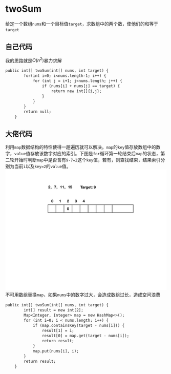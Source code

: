 # twoSum
给定一个数组`nums`和一个目标值`target`，求数组中的两个数，使他们的和等于`target`

## 自己代码
我的思路就是$O(n^2)$暴力求解
```
public int[] twoSum(int[] nums, int target) {
        for(int i=0; i<nums.length-1; i++) {
            for (int j = i+1; j<nums.length; j++) {
                if (nums[i] + nums[j] == target) {
                    return new int[]{i,j};
                }
            }
        }
        return null;
    }
```

## 大佬代码
利用`map`数据结构的特性使得一趟遍历就可以解决。`map`的`key`值存放数组中的数字，`value`值存放该数字对应的索引。下图是`for`循环第一轮结束后`map`的状态，第二轮开始时判断`map`中是否含有`9-7=2`这个`key`值，若有，则查找结束，结果索引分别为当前`i`以及`key=2`的`value`值。
![图解](images/twoSums.jpeg)
不可用数组替换`map`，如果`nums`中的数字过大，会造成数组过长，造成空间浪费
```
public int[] twoSum(int[] nums, int target) {
        int[] result = new int[2];
        Map<Integer, Integer> map = new HashMap<>();
        for (int i=0; i < nums.length; i++) {
            if (map.containsKey(target - nums[i])) {
                result[1] = i;
                result[0] = map.get(target - nums[i]);
                return result;
            }
            map.put(nums[i], i);
        }
        return result;
    }
```